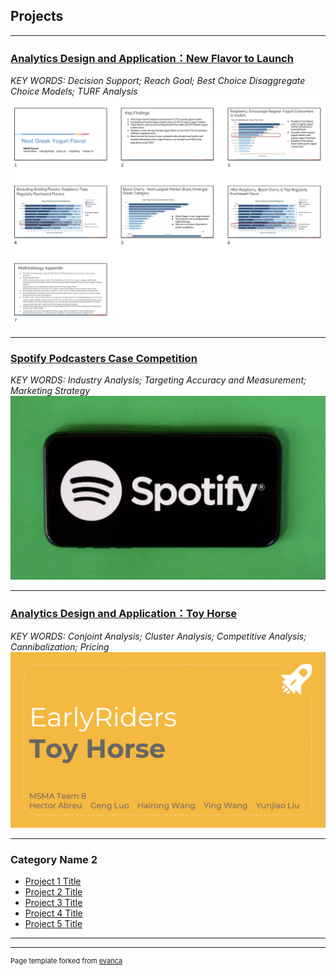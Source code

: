 ##  Projects

---

### [Analytics Design and Application：New Flavor to Launch](/sample_page)
*KEY WORDS: Decision Support; Reach Goal; Best Choice Disaggregate Choice Models; TURF Analysis*
<img src="images/Screen Shot 2020-02-15 at 02.22.00.png?raw=true"/>

---
### [Spotify Podcasters Case Competition](/SMA )
*KEY WORDS: Industry Analysis; Targeting Accuracy and Measurement; Marketing Strategy*
<img src="images/spotifylogo.png?raw=true"/> 

---
### [Analytics Design and Application：Toy Horse](/Toyhorse)
*KEY WORDS: Conjoint Analysis; Cluster Analysis; Competitive Analysis; Cannibalization; Pricing*
<img src="images/Toyhorse.png?raw=true"/>

---

### Category Name 2

- [Project 1 Title](http://example.com/)
- [Project 2 Title](http://example.com/)
- [Project 3 Title](http://example.com/)
- [Project 4 Title](http://example.com/)
- [Project 5 Title](http://example.com/)

---




---
<p style="font-size:11px">Page template forked from <a href="https://github.com/evanca/quick-portfolio">evanca</a></p>
<!-- Remove above link if you don't want to attibute -->

